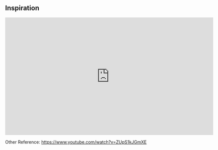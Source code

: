 ## **Inspiration**

<iframe width="670" height="380" src="https://www.youtube.com/embed/OoA4017M7WU" title="Jordan Peterson - Como parar de procrastinar." frameborder="0" allow="accelerometer; autoplay; clipboard-write; encrypted-media; gyroscope; picture-in-picture; web-share" referrerpolicy="strict-origin-when-cross-origin" allowfullscreen></iframe>

Other Reference: https://www.youtube.com/watch?v=ZUpS1kJGmXE